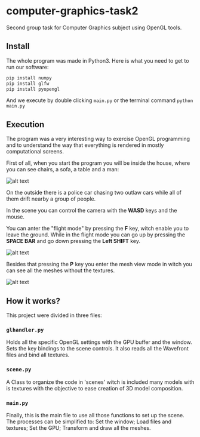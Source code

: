 # computer-graphics-task2
Second group task for Computer Graphics subject using OpenGL tools.

## Install

The whole program was made in Python3. Here is what you need to get to run our software:

```py
pip install numpy
pip install glfw
pip install pyopengl
```

And we execute by double clicking ``main.py`` or the terminal command ``python main.py`` 

## Execution

The program was a very interesting way to exercise OpenGL programming and to understand the way that everything is rendered in mostly computational screens.

First of all, when you start the program you will be inside the house, where you can see chairs, a sofa, a table and a man:

![alt text](https://i.imgur.com/wRrG2nu.png)

On the outside there is a police car chasing two outlaw cars while all of them drift nearby a group of people.

In the scene you can control the camera with the **WASD** keys and the mouse.

You can anter the "flight mode" by pressing the **F** key, witch enable you to leave the ground. While in the flight mode you can go up by pressing the **SPACE BAR** and go down pressing the **Left SHIFT** key.

![alt text](https://i.imgur.com/rEXxUEs.gif)

Besides that pressing the **P** key you enter the mesh view mode in witch you can see all the meshes without the textures.

![alt text](https://i.imgur.com/wsduhlo.gif)

## How it works?

This project were divided in three files:

### ``glhandler.py``

Holds all the specific OpenGL settings with the GPU buffer and the window. Sets the key bindings to the scene controls. It also reads all the Wavefront files and bind all textures.

### ``scene.py``

A Class to organize the code in 'scenes' witch is included many models with is textures with the objective to ease creation of 3D model composition.

### ``main.py``

Finally, this is the main file to use all those functions to set up the scene. The processes can be simplified to: Set the window; Load files and textures; Set the GPU; Transform and draw all the meshes.
